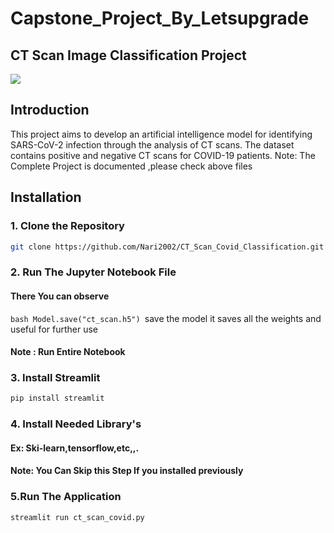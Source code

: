 # Capstone_Project_By_Letsupgrade
## CT Scan Image Classification Project

<img src="https://github.com/Nari2002/CT_Scan_Covid_Classification/assets/95279852/39f84777-d708-46ff-b3f7-0aad3e2b5fb3">


## Introduction

This project aims to develop an artificial intelligence model for identifying SARS-CoV-2 infection through the analysis of CT scans. The dataset contains positive and negative CT scans for COVID-19 patients.
Note: The Complete Project is documented ,please check above files

## Installation

### 1. Clone the Repository

```bash
git clone https://github.com/Nari2002/CT_Scan_Covid_Classification.git

```
### 2. Run The Jupyter Notebook File

#### There You can observe 
```bash Model.save("ct_scan.h5") ```save the model it saves all the weights and useful for further use
#### Note : Run Entire Notebook

### 3. Install Streamlit 
```bash
pip install streamlit
```
### 4. Install Needed Library's 
#### Ex: Ski-learn,tensorflow,etc,,.
#### Note: You Can Skip this Step If you installed previously

### 5.Run The Application 
```bash
streamlit run ct_scan_covid.py
```


